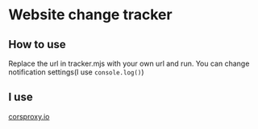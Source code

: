 # Website change tracker

## How to use
Replace the url in tracker.mjs with your own url and run. You can change notification settings(I use `console.log()`)

## I use
[corsproxy.io](https://corsproxy.io/)